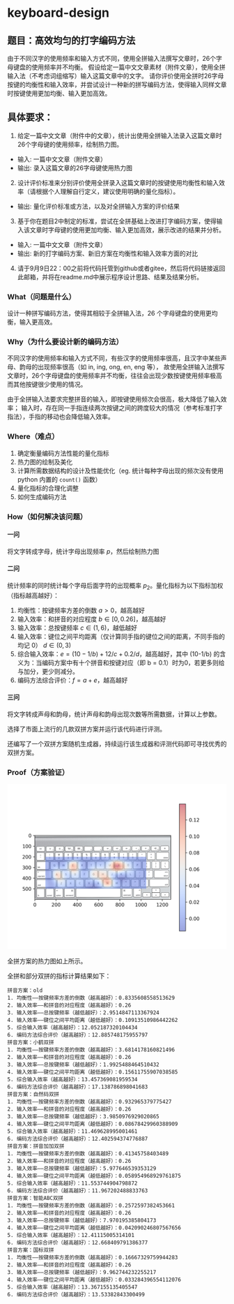 # keyboard-design

## 题目：高效均匀的打字编码方法

由于不同汉字的使用频率和输入方式不同，使用全拼输入法撰写文章时，26个字母键盘的使用频率并不均衡。
假设给定一篇中文文章素材（附件文章），使用全拼输入法（不考虑词组缩写）输入这篇文章中的文字。
请你评价使用全拼时26字母按键的均衡性和输入效率，并尝试设计一种新的拼写编码方法，使得输入同样文章时按键使用更加均衡、输入更加高效。

## 具体要求： 

1. 给定一篇中文文章（附件中的文章），统计出使用全拼输入法录入这篇文章时26个字母键的使用频率，绘制热力图。
- 输入: 一篇中文文章（附件文章）
- 输出: 录入这篇文章的26字母键使用热力图

2. 设计评价标准来分别评价使用全拼录入这篇文章时的按键使用均衡性和输入效率（请根据个人理解自行定义，建议使用明确的量化指标）。  
- 输出: 量化评价标准或方法，以及对全拼输入方案的评价结果

3. 基于你在题目2中制定的标准，尝试在全拼基础上改进打字编码方案，使得输入该文章时字母键的使用更加均衡、输入更加高效，展示改进的结果并分析。
- 输入: 一篇中文文章（附件文章）
- 输出: 新的打字编码方案、新旧方案在均衡性和输入效率方面的对比

4. 请于9月9日22：00之前将代码托管到github或者gitee，然后将代码链接返回此邮箱，并将在readme.md中展示程序设计思路、结果及结果分析。

### What（问题是什么）

设计一种拼写编码方法，使得其相较于全拼输入法，26 个字母键盘的使用更均衡，输入更高效。

### Why（为什么要设计新的编码方法）

不同汉字的使用频率和输入方式不同，有些汉字的使用频率很高，且汉字中某些声母、韵母的出现频率很高（如 in, ing, ong, en, eng 等），
故使用全拼输入法撰写文章时，26个字母键盘的使用频率并不均衡，往往会出现少数按键使用频率极高而其他按键很少使用的情况。

由于全拼输入法要求完整拼音的输入，即按键使用频次会很高，极大降低了输入效率；
输入时，存在同一手指连续两次按键之间的跨度较大的情况（参考标准打字指法），手指的移动也会降低输入效率。

### Where（难点）

1. 确定衡量编码方法性能的量化指标
2. 热力图的绘制及美化
3. 计算所需数据结构的设计及性能优化（eg. 统计每种字母出现的频次没有使用 python 内置的 `count()` 函数）
4. 量化指标的合理化调整
5. 如何生成编码方法

### How（如何解决该问题）

#### 一问

将文字转成字母，统计字母出现频率 $p$，然后绘制热力图

#### 二问

统计频率的同时统计每个字母后面字符的出现概率 $p_2$。量化指标为以下指标加权（指标越高越好）：

1. 均衡性：按键频率方差的倒数 $a > 0$，越高越好
2. 输入效率：和拼音的对应程度 $b \in [0,0.26]$，越高越好
3. 输入效率：总按键频率 $c \in (1, 6)$，越低越好
4. 输入效率：键位之间平均距离（仅计算同手指的键位之间的距离，不同手指的均记 0） $d\in(0, 3)$
5. 综合输入效率：$e = (10-1/b) + 12/c + 0.2/d$，越高越好，其中 (10-1/b) 的含义为：当编码方案中有十个拼音和按键对应（即 b = 0.1）时为0，若更多则给与加分，更少则减分。
6. 编码方法综合评价：$f = a + e$，越高越好

#### 三问

将文字转成声母和韵母，统计声母和韵母出现次数等所需数据，计算以上参数。

选择了市面上流行的几款双拼方案并运行该代码进行评测。

还编写了一个双拼方案随机生成器，持续运行该生成器和评测代码即可寻找优秀的双拼方案。

### Proof（方案验证）

![](https://github.com/Anne-kj/keyboard-design/raw/master/img/old.png)

全拼方案的热力图如上所示。

全拼和部分双拼的指标计算结果如下：

```
拼音方案：old
1. 均衡性——按键频率方差的倒数（越高越好）：0.8335608558513629
2. 输入效率——和拼音的对应程度（越高越好）：0.26
3. 输入效率——总按键频率（越低越好）：2.9514847113367924
4. 输入效率——键位之间平均距离（越低越好）：0.10913510986442262
5. 综合输入效率（越高越好）：12.052187320104434
6. 编码方法综合评价（越高越好）：12.885748175955797
拼音方案：小鹤双拼
1. 均衡性——按键频率方差的倒数（越高越好）：3.6814178160821496
2. 输入效率——和拼音的对应程度（越高越好）：0.26
3. 输入效率——总按键频率（越低越好）：1.9925488464510432
4. 输入效率——键位之间平均距离（越低越好）：0.15611755907038585
5. 综合输入效率（越高越好）：13.457369081959534
6. 编码方法综合评价（越高越好）：17.138786898041683
拼音方案：自然码双拼
1. 均衡性——按键频率方差的倒数（越高越好）：0.932965379775427
2. 输入效率——和拼音的对应程度（越高越好）：0.26
3. 输入效率——总按键频率（越低越好）：3.9850976929020865
4. 输入效率——键位之间平均距离（越低越好）：0.08678429960388909
5. 综合输入效率（越高越好）：11.469628995001461
6. 编码方法综合评价（越高越好）：12.402594374776887
拼音方案：拼音加加双拼
1. 均衡性——按键频率方差的倒数（越高越好）：0.41345758403489
2. 输入效率——和拼音的对应程度（越高越好）：0.26
3. 输入效率——总按键频率（越低越好）：5.977646539353129
4. 输入效率——键位之间平均距离（越低越好）：0.058954968929761875
5. 综合输入效率（越高越好）：11.553744904798872
6. 编码方法综合评价（越高越好）：11.967202488833763
拼音方案：智能ABC双拼
1. 均衡性——按键频率方差的倒数（越高越好）：0.2572597382453661
2. 输入效率——和拼音的对应程度（越高越好）：0.26
3. 输入效率——总按键频率（越低越好）：7.970195385804173
4. 输入效率——键位之间平均距离（越低越好）：0.042090246807567656
5. 综合输入效率（越高越好）：12.41115005314101
6. 编码方法综合评价（越高越好）：12.668409791386377
拼音方案：国标双拼
1. 均衡性——按键频率方差的倒数（越高越好）：0.16667329759944283
2. 输入效率——和拼音的对应程度（越高越好）：0.26
3. 输入效率——总按键频率（越低越好）：9.962744232255217
4. 输入效率——键位之间平均距离（越低越好）：0.033284396554112076
5. 综合输入效率（越高越好）：13.367155135405547
6. 编码方法综合评价（越高越好）：13.53382843300499
```
